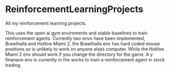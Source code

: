 # ReinforcementLearningProjects
All my reinforcement learning projects.

This uses the open ai gym enviroments and stable baselines to train reinforcement agents. Currently two envs have been implemented, Brawlhalla and Hotline Miami 2, 
the Brawlhalla env has hard coded mouse positions so is unlikely to work on anyone elses computer. While the Hotline Miami 2 env should work if you change the directory for the game.
A y finanace env is currently in the works to train a reinforcement agent in stock trading.
